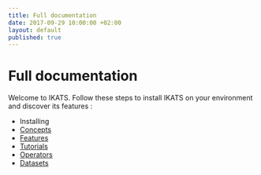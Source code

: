 ```yaml
---
title: Full documentation
date: 2017-09-29 10:00:00 +02:00
layout: default
published: true
---
```




Full documentation
==================

Welcome to IKATS. Follow these steps to install IKATS on your environment and discover its features :  

* Installing
* [Concepts](/concepts.html)
* [Features](/features.html)
* [Tutorials](/tutorials.html)
* [Operators](/operators.html)
* [Datasets](/datasets.html)
